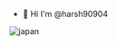 - 👋 Hi I'm @harsh90904 

![japan](https://github.com/user-attachments/assets/4879b2ee-7a6b-47f7-9f5b-4ccb11c5748b)
